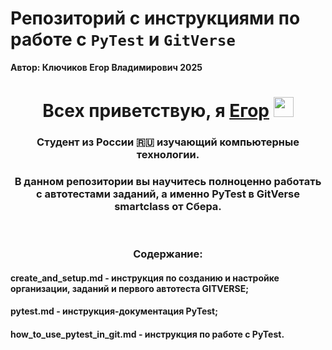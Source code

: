 # Репозиторий с инструкциями по работе с `PyTest` и `GitVerse`
**Автор: Ключиков Егор Владимирович 2025**

<h1 align="center">Всех приветствую, я <a href="https://kluchegor.ru/" target="_blank">Егор</a> 
<img src="https://github.com/blackcater/blackcater/raw/main/images/Hi.gif" height="32"/></h1>
<h3 align="center">Студент  из России 🇷🇺 изучающий компьютерные технологии.</h3>
<h3 align="center">В данном репозитории вы научитесь полноценно работать с автотестами заданий, а именно PyTest в GitVerse smartclass от Сбера.</h3>
</br>
<h3 align="center">Содержание:</h3>
<h4 align="left">create_and_setup.md - инструкция по созданию и настройке организации, заданий и первого автотеста GITVERSE;</h4>
<h4 align="left">pytest.md - инструкция-документация PyTest;</h4>
<h4 align="left">how_to_use_pytest_in_git.md - инструкция по работе с PyTest.</h4>
